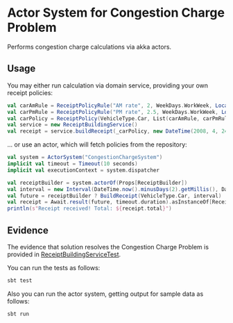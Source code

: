 # Actor System for Congestion Charge Problem

Performs congestion charge calculations via akka actors. 

## Usage

You may either run calculation via domain service, providing your own receipt policies:

```scala
val carAmRule = ReceiptPolicyRule("AM rate", 2, WeekDays.WorkWeek, LocalTimeInterval(new LocalTime(7, 0), new LocalTime(12, 0)))
val carPmRule = ReceiptPolicyRule("PM rate", 2.5, WeekDays.WorkWeek, LocalTimeInterval(new LocalTime(12, 0), new LocalTime(19, 0)))
val carPolicy = ReceiptPolicy(VehicleType.Car, List(carAmRule, carPmRule))
val service = new ReceiptBuildingService()
val receipt = service.buildReceipt(_carPolicy, new DateTime(2008, 4, 24, 11, 32) to new DateTime(2008, 4, 24, 14, 42))
```

... or use an actor, which will fetch policies from the repository:

```scala
val system = ActorSystem("CongestionChargeSystem")
implicit val timeout = Timeout(10 seconds)
implicit val executionContext = system.dispatcher

val receiptBuilder = system.actorOf(Props[ReceiptBuilder])
val interval = new Interval(DateTime.now().minusDays(2).getMillis(), DateTime.now().getMillis())
val future = receiptBuilder ? BuildReceipt(VehicleType.Car, interval)
val receipt = Await.result(future, timeout.duration).asInstanceOf[Receipt]
println(s"Receipt received! Total: ${receipt.total}")
```

## Evidence

The evidence that solution resolves the Congestion Charge Problem is provided in [ReceiptBuildingServiceTest](https://github.com/andriichuk/CongestionCharge/blob/master/src/test/scala/unit/ReceiptBuildingServiceTest.scala). 

You can run the tests as follows:
```sh
sbt test
```

Also you can run the actor system, getting output for sample data as follows:
```sh
sbt run
```